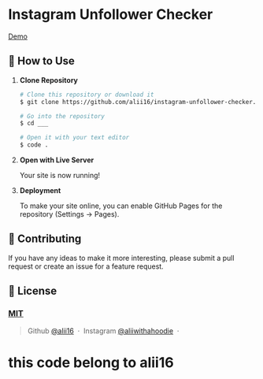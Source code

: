 # Instagram Unfollower Checker

[Demo](https://alii16.github.io/instagram-unfollower-checker/)

## 🚀 How to Use

1.  **Clone Repository**

    ```bash
    # Clone this repository or download it
    $ git clone https://github.com/alii16/instagram-unfollower-checker.git

    # Go into the repository
    $ cd ___

    # Open it with your text editor
    $ code .
    ```

2. **Open with Live Server**

    Your site is now running!

3. **Deployment**

    To make your site online, you can enable GitHub Pages for the repository (Settings -> Pages).

## 📝 Contributing

If you have any ideas to make it more interesting, please submit a pull request or create an issue for a feature request.

## 🤝 License

### [MIT](LICENSE)

> Github [@alii16](https://github.com/alii16) &nbsp;&middot;&nbsp;
> Instagram [@aliiwithahoodie](https://instagram.com/aliiwithahoodie) &nbsp;&middot;&nbsp;

# this code belong to alii16

